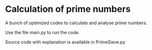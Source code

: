 # Calculation of prime numbers
A bunch of optimized codes to calculate and analyse prime numbers.

Use the file main.py to run the code.

Source code with explanation is available in PrimeSieve.py

